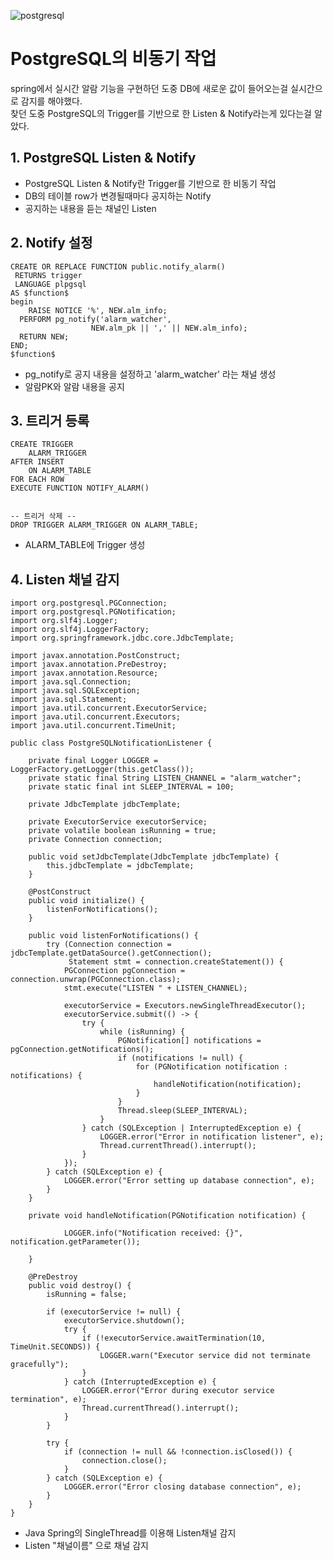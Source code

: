 ![postgresql](https://github.com/DuHyeon2/DailyStudy/assets/83499405/d91850b3-dae2-4b4f-9876-838d4369dd7d)


# PostgreSQL의 비동기 작업
spring에서 실시간 알람 기능을 구현하던 도중 DB에 새로운 값이 들어오는걸 실시간으로 감지를 해야했다. <br>
찾던 도중 PostgreSQL의 Trigger를 기반으로 한 Listen & Notify라는게 있다는걸 알았다.


## 1. PostgreSQL Listen & Notify
- PostgreSQL Listen & Notify란 Trigger를 기반으로 한 비동기 작업 <br>
- DB의 테이블 row가 변경될때마다 공지하는 Notify <br>
- 공지하는 내용을 듣는 채널인 Listen <br>

## 2. Notify 설정
```
CREATE OR REPLACE FUNCTION public.notify_alarm()
 RETURNS trigger
 LANGUAGE plpgsql
AS $function$
begin
	RAISE NOTICE '%', NEW.alm_info;	
  PERFORM pg_notify('alarm_watcher', 
                  NEW.alm_pk || ',' || NEW.alm_info);
  RETURN NEW;
END;
$function$
```

- pg_notify로 공지 내용을 설정하고 'alarm_watcher' 라는 채널 생성 <br>
- 알람PK와 알람 내용을 공지 <br>

## 3. 트리거 등록
```
CREATE TRIGGER 
	ALARM_TRIGGER
AFTER INSERT 
	ON ALARM_TABLE
FOR EACH ROW
EXECUTE FUNCTION NOTIFY_ALARM()


-- 트리거 삭제 --
DROP TRIGGER ALARM_TRIGGER ON ALARM_TABLE;

```
- ALARM_TABLE에 Trigger 생성 <br>

## 4. Listen 채널 감지
```
import org.postgresql.PGConnection;
import org.postgresql.PGNotification;
import org.slf4j.Logger;
import org.slf4j.LoggerFactory;
import org.springframework.jdbc.core.JdbcTemplate;

import javax.annotation.PostConstruct;
import javax.annotation.PreDestroy;
import javax.annotation.Resource;
import java.sql.Connection;
import java.sql.SQLException;
import java.sql.Statement;
import java.util.concurrent.ExecutorService;
import java.util.concurrent.Executors;
import java.util.concurrent.TimeUnit;

public class PostgreSQLNotificationListener {

    private final Logger LOGGER = LoggerFactory.getLogger(this.getClass());
    private static final String LISTEN_CHANNEL = "alarm_watcher";
    private static final int SLEEP_INTERVAL = 100;

    private JdbcTemplate jdbcTemplate;

    private ExecutorService executorService;
    private volatile boolean isRunning = true;
    private Connection connection;

    public void setJdbcTemplate(JdbcTemplate jdbcTemplate) {
        this.jdbcTemplate = jdbcTemplate;
    }

    @PostConstruct
    public void initialize() {
        listenForNotifications();
    }

    public void listenForNotifications() {
        try (Connection connection = jdbcTemplate.getDataSource().getConnection();
             Statement stmt = connection.createStatement()) {
            PGConnection pgConnection = connection.unwrap(PGConnection.class);
            stmt.execute("LISTEN " + LISTEN_CHANNEL);

            executorService = Executors.newSingleThreadExecutor();
            executorService.submit(() -> {
                try {
                    while (isRunning) {
                        PGNotification[] notifications = pgConnection.getNotifications();
                        if (notifications != null) {
                            for (PGNotification notification : notifications) {
                                handleNotification(notification);
                            }
                        }
                        Thread.sleep(SLEEP_INTERVAL);
                    }
                } catch (SQLException | InterruptedException e) {
                    LOGGER.error("Error in notification listener", e);
                    Thread.currentThread().interrupt();
                }
            });
        } catch (SQLException e) {
            LOGGER.error("Error setting up database connection", e);
        }
    }

    private void handleNotification(PGNotification notification) {

            LOGGER.info("Notification received: {}", notification.getParameter());
        
    }

    @PreDestroy
    public void destroy() {
        isRunning = false;

        if (executorService != null) {
            executorService.shutdown();
            try {
                if (!executorService.awaitTermination(10, TimeUnit.SECONDS)) {
                    LOGGER.warn("Executor service did not terminate gracefully");
                }
            } catch (InterruptedException e) {
                LOGGER.error("Error during executor service termination", e);
                Thread.currentThread().interrupt();
            }
        }

        try {
            if (connection != null && !connection.isClosed()) {
                connection.close();
            }
        } catch (SQLException e) {
            LOGGER.error("Error closing database connection", e);
        }
    }
}
```
- Java Spring의 SingleThread를 이용해 Listen채널 감지<br>
- Listen "채널이름" 으로 채널 감지<br>
